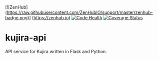 [![ZenHub] (https://raw.githubusercontent.com/ZenHubIO/support/master/zenhub-badge.png)] (https://zenhub.io)
[![Code Health](https://landscape.io/github/KujiraProject/kujira-api/develop/landscape.svg?style=flat)](https://landscape.io/github/KujiraProject/kujira-api/develop)
[![Coverage Status](https://coveralls.io/repos/github/KujiraProject/kujira-api/badge.svg?branch=master)](https://coveralls.io/github/KujiraProject/kujira-api?branch=master)


# kujira-api
API service for Kujira written in Flask and Python.
